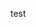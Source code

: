 test
<!-- couleur or #CF9A3B -->

<!-- INSERTION IMAGE 
    <img src="xxx.jpg" alt="description image"> -->

<!-- POUR FAIRE UN LIEN
      <a href="#acces">Sport</a> -->

<!-- DERNIER JOUR METTRE LES NAV ET FOOTER A JOUR -->
<!-- METTER LES ETOILES SUR LA PAGE D'ACCUEIL -->
<!-- VERIFIER LES PHOTOS -->
<!-- AJOUTER DS HISTOIRE HOTEL LIEN VERS AGENDA -->
<!-- INSERER PARALAX -->
<!-- <polygon id="etoile"></polygon>
#etoile {
  width: 50px;
  height: 50px;
  border: #CF9A3B;
} -->
